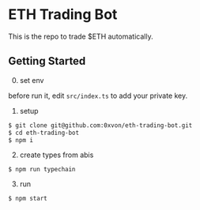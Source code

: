 # ETH Trading Bot

This is the repo to trade $ETH automatically.

## Getting Started

0. set env

before run it, edit `src/index.ts` to add your private key.

1. setup

```bash
$ git clone git@github.com:0xvon/eth-trading-bot.git
$ cd eth-trading-bot
$ npm i
```

2. create types from abis

```
$ npm run typechain
```

3. run

```
$ npm start
```
